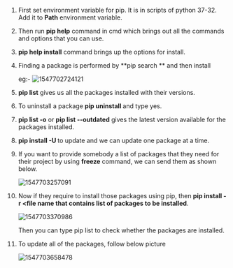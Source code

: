 1. First set environment variable for pip. It is in scripts of python 37-32. Add it to **Path** environment variable.<!--If it is already set then ignore this step-->

2. Then run **pip help** command in cmd which brings out all the commands and options that you can use.

3. **pip help install** command brings up the options for install.

4. Finding a package is performed by **pip search <package name> ** and then install

   eg:- ![1547702724121](https://github.com/adityakuppa26/Python-Notes/blob/lalith_notes/images/1547702724121.png)

5. **pip list** gives us all the packages installed with their versions.

6. To uninstall a package **pip uninstall <package name>** and type yes.

7. **pip list -o** or **pip list --outdated** gives the latest version available for the packages installed.

8. **pip install -U <package name>** to update and we can update one package at a time.

9. If you want to provide somebody a list of packages that they need for their project by using **freeze** command, we can send them as shown below.

   ![1547703257091](C:\Users\lchitrag\AppData\Roaming\Typora\typora-user-images\1547703257091.png)

10. Now if they require to install those packages using pip, then **pip install -r <file name that contains list of packages to be installed**.

    ![1547703370986](C:\Users\lchitrag\AppData\Roaming\Typora\typora-user-images\1547703370986.png)

    Then you can type pip list to check whether the packages are installed.

11. To update all of the packages, follow below picture

    ![1547703658478](C:\Users\lchitrag\AppData\Roaming\Typora\typora-user-images\1547703658478.png)

